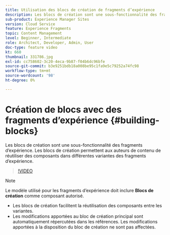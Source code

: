 ```yaml
---
title: Utilisation des blocs de création de fragments d’expérience
description: Les blocs de création sont une sous-fonctionnalité des fragments d’expérience qui permet la réutilisation de composants créés dans des variantes de fragments d’expérience.
sub-product: Experience Manager Sites
version: Cloud Service
feature: Experience Fragments
topic: Content Management
level: Beginner, Intermediate
role: Architect, Developer, Admin, User
doc-type: feature video
kt: 660
thumbnail: 331786.jpg
exl-id: cc758602-3c20-4eca-9b87-f04b6dc96bfe
source-git-commit: b3e9251bdb18a008be95c1fa9e5c79252a74fc98
workflow-type: tm+mt
source-wordcount: '98'
ht-degree: 0%

---
```


# Création de blocs avec des fragments d’expérience {#building-blocks}


Les blocs de création sont une sous-fonctionnalité des fragments d’expérience. Les blocs de création permettent aux auteurs de contenu de réutiliser des composants dans différentes variantes des fragments d’expérience.

>[!VIDEO](https://video.tv.adobe.com/v/331786?quality=12&learn=on)

>[!NOTE]
>
> Le modèle utilisé pour les fragments d’expérience doit inclure **Blocs de création** comme composant autorisé.

* Les blocs de création facilitent la réutilisation des composants entre les variantes.
* Les modifications apportées au bloc de création principal sont automatiquement répercutées dans les références. Les modifications apportées à la disposition du bloc de création ne sont pas affectées.
